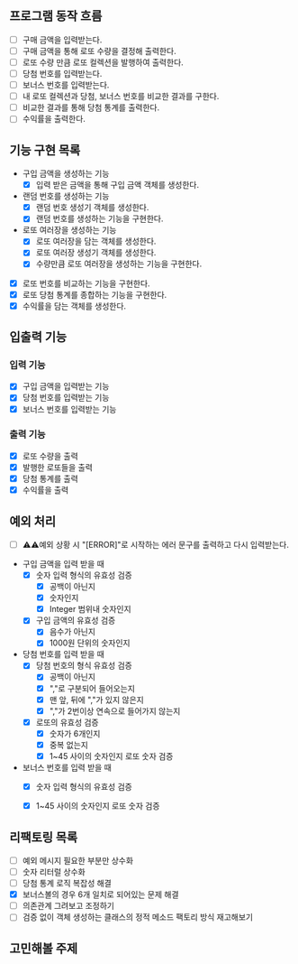## 프로그램 동작 흐름

- [ ] 구매 금액을 입력받는다.
- [ ] 구매 금액을 통해 로또 수량을 결정해 출력한다.
- [ ] 로또 수량 만큼 로또 컬렉션을 발행하여 출력한다.
- [ ] 당첨 번호를 입력받는다.
- [ ] 보너스 번호를 입력받는다.
- [ ] 내 로또 컬렉션과 당첨, 보너스 번호를 비교한 결과를 구한다.
- [ ] 비교한 결과를 통해 당첨 통계를 출력한다.
- [ ] 수익률을 출력한다.

## 기능 구현 목록

- 구입 금액을 생성하는 기능
  - [x] 입력 받은 금액을 통해 구입 금액 객체를 생성한다. 
- 랜덤 번호를 생성하는 기능
  - [x] 랜덤 번호 생성기 객체를 생성한다.
  - [x] 랜덤 번호를 생성하는 기능을 구현한다.
- 로또 여러장을 생성하는 기능
  - [x] 로또 여러장을 담는 객체를 생성한다.
  - [x] 로또 여러장 생성기 객체를 생성한다.
  - [x] 수량만큼 로또 여러장을 생성하는 기능을 구현한다.
- [x] 로또 번호를 비교하는 기능을 구현한다.
- [x] 로또 당첨 통계를 종합하는 기능을 구현한다.
- [x] 수익률을 담는 객체를 생성한다.

## 입출력 기능

### 입력 기능

- [x] 구입 금액을 입력받는 기능 
- [x] 당첨 번호를 입력받는 기능 
- [x] 보너스 번호를 입력받는 기능 

### 출력 기능

- [x] 로또 수량을 출력 
- [x] 발행한 로또들을 출력 
- [x] 당첨 통계를 출력 
- [x] 수익률을 출력 

## 예외 처리

- [ ] ⚠️⚠️예외 상황 시 "[ERROR]"로 시작하는 에러 문구를 출력하고 다시 입력받는다.
- 구입 금액을 입력 받을 때
    - [x] 숫자 입력 형식의 유효성 검증 
      - [x] 공백이 아닌지
      - [x] 숫자인지
      - [x] Integer 범위내 숫자인지
    - [x] 구입 금액의 유효성 검증
      - [x] 음수가 아닌지
      - [x] 1000원 단위의 숫자인지
- 당첨 번호를 입력 받을 때
  - [x] 당첨 번호의 형식 유효성 검증
    - [x] 공백이 아닌지
    - [x] ","로 구분되어 들어오는지
    - [x] 맨 앞, 뒤에 ","가 있지 않은지
    - [x] ","가 2번이상 연속으로 들어가지 않는지 
  - [x] 로또의 유효성 검증
      - [x] 숫자가 6개인지
      - [x] 중복 없는지
      - [x] 1~45 사이의 숫자인지  로또 숫자 검증
- 보너스 번호를 입력 받을 때
  - [x] 숫자 입력 형식의 유효성 검증 
  - [x] 1~45 사이의 숫자인지 로또 숫자 검증
      

## 리팩토링 목록
- [ ] 예외 메시지 필요한 부분만 상수화
- [ ] 숫자 리터럴 상수화
- [ ] 당첨 통계 로직 복잡성 해결
- [x] 보너스볼의 경우 6개 일치로 되어있는 문제 해결
- [ ] 의존관계 그려보고 조정하기
- [ ] 검증 없이 객체 생성하는 클래스의 정적 메소드 팩토리 방식 재고해보기

## 고민해볼 주제
